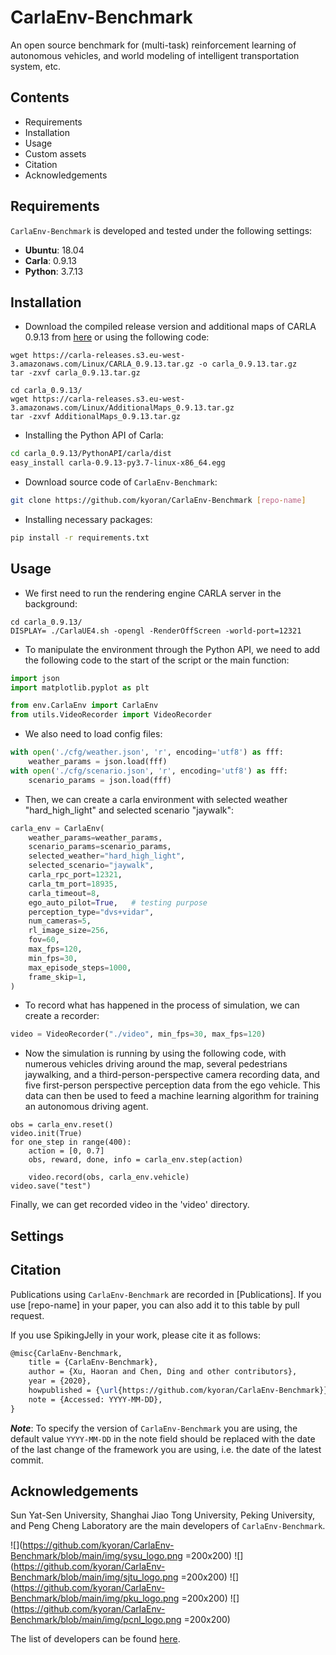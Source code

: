# CarlaEnv-Benchmark

An open source benchmark for (multi-task) reinforcement learning of autonomous vehicles, and world modeling of intelligent transportation system, etc.


## Contents

- Requirements
- Installation
- Usage
- Custom assets
- Citation
- Acknowledgements

## Requirements

`CarlaEnv-Benchmark` is developed and tested under the following settings:

- **Ubuntu**: 18.04
- **Carla**: 0.9.13
- **Python**: 3.7.13

## Installation

- Download the compiled release version and additional maps of CARLA 0.9.13 from [here](https://github.com/carla-simulator/carla/releases/tag/0.9.13) or using the following code:
```shell
wget https://carla-releases.s3.eu-west-3.amazonaws.com/Linux/CARLA_0.9.13.tar.gz -o carla_0.9.13.tar.gz
tar -zxvf carla_0.9.13.tar.gz

cd carla_0.9.13/
wget https://carla-releases.s3.eu-west-3.amazonaws.com/Linux/AdditionalMaps_0.9.13.tar.gz
tar -zxvf AdditionalMaps_0.9.13.tar.gz
```


- Installing the Python API of Carla:
```bash
cd carla_0.9.13/PythonAPI/carla/dist
easy_install carla-0.9.13-py3.7-linux-x86_64.egg
```


- Download source code of `CarlaEnv-Benchmark`:
```bash
git clone https://github.com/kyoran/CarlaEnv-Benchmark [repo-name]
```


- Installing necessary packages:
```bash
pip install -r requirements.txt
```

## Usage

- We first need to run the rendering engine CARLA server in the background:
```shell
cd carla_0.9.13/
DISPLAY= ./CarlaUE4.sh -opengl -RenderOffScreen -world-port=12321
```


- To manipulate the environment through the Python API, we need to add the following code to the start of the script or the main function:
```python
import json
import matplotlib.pyplot as plt

from env.CarlaEnv import CarlaEnv
from utils.VideoRecorder import VideoRecorder
```

- We also need to load config files:
```python
with open('./cfg/weather.json', 'r', encoding='utf8') as fff:
    weather_params = json.load(fff)
with open('./cfg/scenario.json', 'r', encoding='utf8') as fff:
    scenario_params = json.load(fff)
```

- Then, we can create a carla environment with selected weather "hard_high_light" and selected scenario "jaywalk":
```python
carla_env = CarlaEnv(
    weather_params=weather_params,
    scenario_params=scenario_params,
    selected_weather="hard_high_light",
    selected_scenario="jaywalk",
    carla_rpc_port=12321,
    carla_tm_port=18935,
    carla_timeout=8,
    ego_auto_pilot=True,   # testing purpose
    perception_type="dvs+vidar",
    num_cameras=5,
    rl_image_size=256,
    fov=60,
    max_fps=120,
    min_fps=30,
    max_episode_steps=1000,
    frame_skip=1,
)
```

- To record what has happened in the process of simulation, we can create a recorder:
```python
video = VideoRecorder("./video", min_fps=30, max_fps=120)
```

- Now the simulation is running by using the following code, with numerous vehicles driving around the map, several pedestrians jaywalking, and a third-person-perspective camera recording data, and five first-person perspective perception data from the ego vehicle. This data can then be used to feed a machine learning algorithm for training an autonomous driving agent.
```
obs = carla_env.reset()
video.init(True)
for one_step in range(400):
    action = [0, 0.7]
    obs, reward, done, info = carla_env.step(action)

    video.record(obs, carla_env.vehicle)
video.save("test")
```

Finally, we can get recorded video in the 'video' directory.

## Settings


## Citation
Publications using `CarlaEnv-Benchmark` are recorded in [Publications]. If you use [repo-name] in your paper, you can also add it to this table by pull request.

If you use SpikingJelly in your work, please cite it as follows:
```latex
@misc{CarlaEnv-Benchmark,
    title = {CarlaEnv-Benchmark},
    author = {Xu, Haoran and Chen, Ding and other contributors},
    year = {2020},
    howpublished = {\url{https://github.com/kyoran/CarlaEnv-Benchmark}},
    note = {Accessed: YYYY-MM-DD},
}
```

***Note***: To specify the version of `CarlaEnv-Benchmark` you are using, the default value `YYYY-MM-DD` in the note field should be replaced with the date of the last change of the framework you are using, i.e. the date of the latest commit.

## Acknowledgements
Sun Yat-Sen University, Shanghai Jiao Tong University, Peking University, and Peng Cheng Laboratory are the main developers of `CarlaEnv-Benchmark`.

![](https://github.com/kyoran/CarlaEnv-Benchmark/blob/main/img/sysu_logo.png =200x200)
![](https://github.com/kyoran/CarlaEnv-Benchmark/blob/main/img/sjtu_logo.png =200x200)
![](https://github.com/kyoran/CarlaEnv-Benchmark/blob/main/img/pku_logo.png =200x200)
![](https://github.com/kyoran/CarlaEnv-Benchmark/blob/main/img/pcnl_logo.png =200x200)

The list of developers can be found [here](https://github.com/kyoran/CarlaEnv-Benchmark/graphs/contributors).
